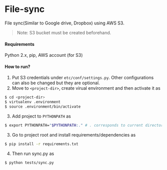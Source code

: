 # File-sync
File sync(Similar to Google drive, Dropbox) using AWS S3.

> Note: S3 bucket must be created beforehand. 

#### Requirements
Python 2.x, pip, AWS account (for S3)

#### How to run?
1. Put S3 credentials under ```etc/conf/settings.py```. Other configurations can also be changed but they are optional.
2. Move to ```<project-dir>```, create virual environment and then activate it as


```sh
$ cd <project-dir>
$ virtualenv .environment
$ source .environment/bin/activate
```


3. Add project to ```PYTHONPATH``` as 

```sh 
$ export PYTHONPATH="$PYTHONPATH:." # . corresponds to current directory(project-dir)
```

3. Go to project root and install requirements/dependencies as 

```sh 
$ pip install -r requirements.txt
```

4. Then run sync.py as  

```sh
$ python tests/sync.py
```
